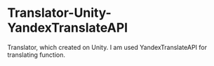 # Translator-Unity-YandexTranslateAPI
Translator, which created on Unity. I am used YandexTranslateAPI for translating function.
